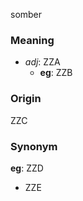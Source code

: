 somber
### Meaning
+ _adj_: ZZA
    + __eg__: ZZB

### Origin

ZZC

### Synonym

__eg__: ZZD

+ ZZE



